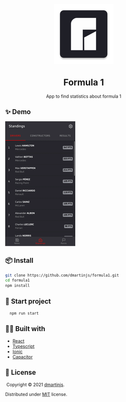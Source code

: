 <div align="center">
  <img src="public/assets/icon/icon192.png"/>
</div>
<h1 align="center">Formula 1</h1>
<p align="center">App to find statistics about formula 1</p>

## :sparkles: Demo
<img src="illustrations/demo.gif"/>

## :package: Install

```bash
git clone https://github.com/dmartinjs/formula1.git
cd formula1
npm install
```

## :rocket: Start project

```bash
  npm run start
```

## :technologist: Built with

- [React](https://reactjs.org/)
- [Typescript](https://www.typescriptlang.org/)
- [Ionic](https://ionicframework.com/)
- [Capacitor](https://capacitorjs.com/)

## :page_with_curl: License
​
Copyright © 2021 [dmartinjs](https://github.com/dmartinjs).

Distributed under [MIT](License) license.